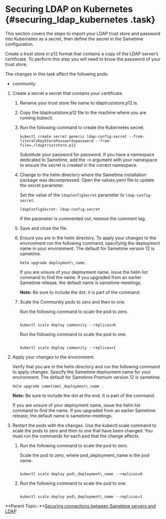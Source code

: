 # Securing LDAP on Kubernetes {#securing_ldap_kubernetes .task}

This section covers the steps to import your LDAP trust store and password into Kubernetes as a secret, then define the secret in the Sametime configuration.

Create a trust store in p12 format that contains a copy of the LDAP server’s certificate. To perform this step you will need to know the password of your trust store.

The changes in this task affect the following pods:

-   community

1.  Create a secret a secret that contains your certificate.

    1.  Rename your trust store file name to ldaptruststore.p12.ls.

    2.  Copy the ldaptruststore.p12 file to the machine where you are running kubectl.

    3.  Run the following command to create the Kubernetes secret.

        ``` {#codeblock_e2b_5d2_xtb}
        kubectl create secret generic ldap-config-secret --from-literal=KeyStorePassword=password --from-file=./ldaptruststore.p12
        ```

        Substitute your password for password. If you have a namespace dedicated to Sametime, add the -n argument with your namespace to ensure the secret is created in the correct namespace.

    4.  Change to the helm directory where the Sametime installation package was decompressed. Open the values.yaml file to update the secret parameter.

        Set the value of the `ldapConfigSecret` parameter to `ldap-config-secret`.

        ``` {#codeblock_dly_l22_xtb}
        ldapConfigSecret: ldap-config-secret 
        ```

        If the parameter is commented out, remove the comment tag.

    5.  Save and close the file.

    6.  Ensure you are in the helm directory. To apply your changes to the environment run the following command, specifying the deployment name in your environment. The default for Sametime version 12 is sametime.

        ``` {#codeblock_bvg_pk2_xtb}
        helm upgrade deployment\_name.
        ```

        If you are unsure of your deployment name, issue the helm list command to find the name. If you upgraded from an earlier Sametime release, the default name is sametime-meetings.

        **Note:** Be sure to include the dot, it is part of the command.

    7.  Scale the Community pods to zero and then to one.

        Run the following command to scale the pod to zero.

        ``` {#codeblock_jg4_lzy_xtb}
        
        kubectl scale deploy community --replicas=0
        ```

        Run the following command to scale the pod to one.

        ``` {#codeblock_tny_zzy_xtb}
        
        kubectl scale deploy community --replicas=1
        ```

2.  Apply your changes to the environment.

    Verify that you are in the helm directory and run the following command to apply changes. Specify the Sametime deployment name for your environment. The default for Sametime Premium version 12 is sametime.

    ``` {#codeblock_iyn_51d_d5b}
    helm upgrade sametime\_deployment\_name .
    ```

    **Note:** Be sure to include the dot at the end. It is part of the command.

    If you are unsure of your deployment name, issue the helm list command to find the name. If you upgraded from an earlier Sametime release, the default name is sametime-meetings.

3.  Restart the pods with the changes. Use the kubectl scale command to scale the pods to zero and then to one that have been changed. You must run the commands for each pod that the change affects.

    1.  Run the following command to scale the pod to zero.

        Scale the pod to zero, where pod\_deployment\_name is the pod name.

        ``` {#codeblock_cwz_mwc_d5b}
        
        kubectl scale deploy pod\_deployment\_name --replicas=0
        
        ```

    2.  Run the following command to scale the pod to one.

        ``` {#codeblock_i2c_4wc_d5b}
        
        kubectl scale deploy pod\_deployment\_name --replicas=1
        ```


**Parent Topic:  **[Securing connections between Sametime servers and LDAP](securing_connections_sametime_community_and_ldap.md)

